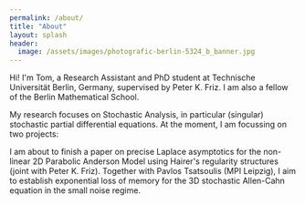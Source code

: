 ```yaml
---
permalink: /about/
title: "About"
layout: splash
header:
  image: /assets/images/photografic-berlin-5324_b_banner.jpg
---
```


Hi! I'm Tom, a Research Assistant and PhD student at Technische Universität Berlin, Germany, supervised by Peter K. Friz. I am also a fellow of the Berlin Mathematical School.

My research focuses on Stochastic Analysis, in particular (singular) stochastic partial differential equations. At the moment, I am focussing on two projects:

I am about to finish a paper on precise Laplace asymptotics for the non-linear 2D Parabolic Anderson Model using Hairer's regularity structures (joint with Peter K. Friz).
Together with Pavlos Tsatsoulis (MPI Leipzig), I aim to establish exponential loss of memory for the 3D stochastic Allen-Cahn equation in the small noise regime.
